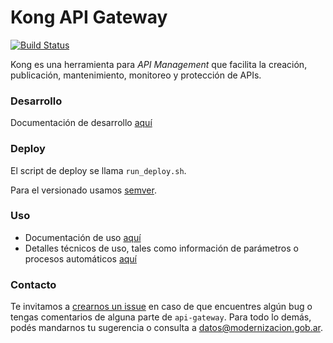 # Kong API Gateway

[![Build Status](https://travis-ci.org/datosgobar/api-gateway.svg?branch=master)](https://travis-ci.org/datosgobar/api-gateway)

Kong es una herramienta para *API Management* que facilita la creación, publicación, mantenimiento, monitoreo y protección de APIs.

### Desarrollo

Documentación de desarrollo [aquí](docs/development.md)

### Deploy
El script de deploy se llama `run_deploy.sh`.

Para el versionado usamos [semver](https://semver.org/).

### Uso

- Documentación de uso [aquí](docs/usage.md)
- Detalles técnicos de uso, tales como información de parámetros o procesos automáticos [aquí](docs/usage/technical_usage.md)


### Contacto
Te invitamos a [crearnos un issue](https://github.com/datosgobar/api-gateway/issues/new?title=Encontre-un-bug-en-api-gateway)
en caso de que encuentres algún bug o tengas comentarios de alguna parte de `api-gateway`. Para todo lo demás, podés mandarnos tu sugerencia o consulta a [datos@modernizacion.gob.ar](mailto:datos@modernizacion.gob.ar).
